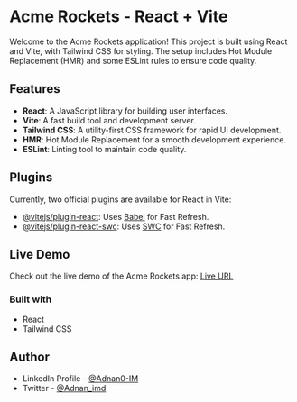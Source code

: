 # Acme Rockets - React + Vite

Welcome to the Acme Rockets application! This project is built using React and Vite, with Tailwind CSS for styling. The setup includes Hot Module Replacement (HMR) and some ESLint rules to ensure code quality.

## Features

- **React**: A JavaScript library for building user interfaces.
- **Vite**: A fast build tool and development server.
- **Tailwind CSS**: A utility-first CSS framework for rapid UI development.
- **HMR**: Hot Module Replacement for a smooth development experience.
- **ESLint**: Linting tool to maintain code quality.

## Plugins

Currently, two official plugins are available for React in Vite:

- [@vitejs/plugin-react](https://github.com/vitejs/vite-plugin-react/blob/main/packages/plugin-react/README.md): Uses [Babel](https://babeljs.io/) for Fast Refresh.
- [@vitejs/plugin-react-swc](https://github.com/vitejs/vite-plugin-react-swc): Uses [SWC](https://swc.rs/) for Fast Refresh.

## Live Demo

Check out the live demo of the Acme Rockets app: [Live URL](https://precious-cannoli-30a0dc.netlify.app/)

### Built with

- React
- Tailwind CSS

## Author

- LinkedIn Profile - [@Adnan0-IM](https://www.linkedin.com/in/adnan-iliyasu-muhammad-90961028a/)
- Twitter - [@Adnan_imd](https://www.twitter.com/Adnan_imd)
